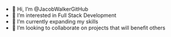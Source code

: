 - 👋 Hi, I’m @JacobWalkerGitHub
- 👀 I’m interested in Full Stack Development
- 🌱 I’m currently expanding my skills
- 💞️ I’m looking to collaborate on projects that will benefit others

<!---
JacobWalkerGitHub/JacobWalkerGitHub is a ✨ special ✨ repository because its `README.md` (this file) appears on your GitHub profile.
You can click the Preview link to take a look at your changes.
--->
